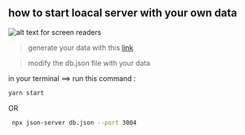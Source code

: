 ## how to start loacal server with your own data 

![alt text for screen readers](/index.PNG)
> generate  your data with this [link](https://www.mockaroo.com/)



> modify the db.json file with your data 


 in your terminal ==> run  this command :

 ```sh 
 yarn start  
 ````
  OR

 
```sh 
 npx json-server db.json --port 3004 
 ````



